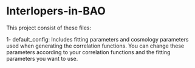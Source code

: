 # Interlopers-in-BAO

This project consist of these files:

1- default_config:
  Includes fitting parameters and cosmology parameters used when generating the correlation functions. You can change these parameters according to your correlation functions and the fitting parameters you want to use.
  
 
